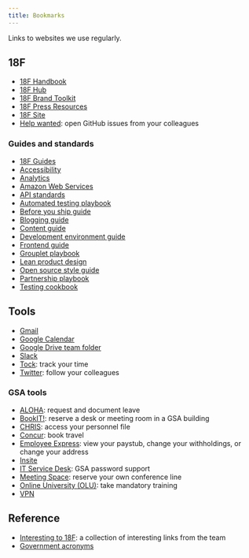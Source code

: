 ```yaml
---
title: Bookmarks
---
```


Links to websites we use regularly.

## 18F

* [18F Handbook](/)
* [18F Hub](https://hub.18f.gov/)
* [18F Brand Toolkit](https://pages.18f.gov/brand/)
* [18F Press Resources](https://18f.gsa.gov/press/)
* [18F Site](https://18f.gsa.gov/)
* [Help wanted](https://github.com/search?q=user%3A18f+label%3A%22help+wanted%22+is%3Aopen): open GitHub issues from your colleagues

### Guides and standards

* [18F Guides](https://pages.18f.gov/guides/)
* [Accessibility](https://pages.18f.gov/accessibility/)
* [Analytics](https://github.com/18F/analytics-standards)
* [Amazon Web Services](https://pages.18f.gov/before-you-ship/infrastructure/aws/)
* [API standards](https://github.com/18F/api-standards)
* [Automated testing playbook](https://pages.18f.gov/automated-testing-playbook/)
* [Before you ship guide](https://pages.18f.gov/before-you-ship/)
* [Blogging guide](https://pages.18f.gov/blogging-guide/)
* [Content guide](https://pages.18f.gov/content-guide/)
* [Development environment guide](https://pages.18f.gov/dev-environment/)
* [Frontend guide](https://pages.18f.gov/frontend/)
* [Grouplet playbook](https://pages.18f.gov/grouplet-playbook/)
* [Lean product design](https://pages.18f.gov/lean-product-design/)
* [Open source style guide](https://pages.18f.gov/open-source-guide/)
* [Partnership playbook](https://pages.18f.gov/partnership-playbook/)
* [Testing cookbook](https://pages.18f.gov/testing-cookbook/)

## Tools

* [Gmail](https://email.gsa.gov/)
* [Google Calendar](https://calendar.gsa.gov/)
* [Google Drive team folder](https://drive.google.com/drive/u/0/folders/0B84F26FpUP0lR1B2VVNGSi1MMVk)
* [Slack](https://civicactions.slack.com)
* [Tock](https://tock.18f.gov/): track your time
* [Twitter](https://twitter.com/18F/lists/team): follow your colleagues

### GSA tools

* [ALOHA](https://aloha.gsa.gov/): request and document leave
* [BookIT!](http://bookit.gsa.gov/): reserve a desk or meeting room in a GSA building
* [CHRIS](http://www.gsa.gov/chris): access your personnel file
* [Concur](https://travel.gsa.gov/): book travel
* [Employee Express](https://www.employeeexpress.gov/): view your paystub, change your withholdings, or change your address
* [Insite](http://insite.gsa.gov/)
* [IT Service Desk](https://gsa.service-now.com/GSA_Self-Service/): GSA password support
* [Meeting Space](https://meet.gsa.gov/): reserve your own conference line
* [Online University (OLU)](https://gsaolu.gsa.gov): take mandatory training
* [VPN](https://internal.anywhere.gsa.gov/Citrix/UPint/site/default.aspx)

## Reference

* [Interesting to 18F](https://delicious.com/interesting18f): a collection of interesting links from the team
* [Government acronyms](https://github.com/unitedstates/acronym/blob/gh-pages/_data/agencies.yml)
